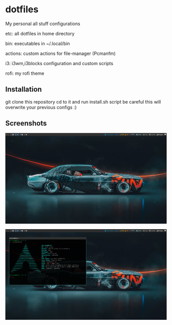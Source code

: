 # dotfiles

My personal all stuff configurations

etc: all dotfiles in home directory

bin: executables in 	~/.local/bin

actions: custom actions for file-manager (Pcmanfm)

i3: i3wm,i3blocks configuration and custom scripts

rofi: my rofi theme

## Installation

git clone this repository cd to it and run install.sh script be careful this will overwrite your previous configs :)

## Screenshots

![screenshot 1](screenshots/screenshot-1.png)

![screenshot 1](screenshots/screenshot-2.png)
